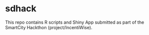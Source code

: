 # sdhack

This repo contains R scripts and Shiny App submitted as part of the SmartCity Hackthon (project/IncentiWise).
